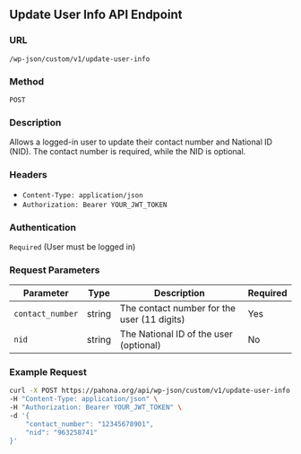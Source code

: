 ## Update User Info API Endpoint

### URL
`/wp-json/custom/v1/update-user-info`

### Method
`POST`

### Description
Allows a logged-in user to update their contact number and National ID (NID). The contact number is required, while the NID is optional.

### Headers
- `Content-Type: application/json`
- `Authorization: Bearer YOUR_JWT_TOKEN`

### Authentication
`Required` (User must be logged in)

### Request Parameters

| Parameter       | Type   | Description                              | Required |
|-----------------|--------|------------------------------------------|----------|
| `contact_number`| string | The contact number for the user (11 digits) | Yes      |
| `nid`           | string | The National ID of the user (optional)     | No       |

### Example Request
```bash
curl -X POST https://pahona.org/api/wp-json/custom/v1/update-user-info \
-H "Content-Type: application/json" \
-H "Authorization: Bearer YOUR_JWT_TOKEN" \
-d '{
    "contact_number": "12345678901",
    "nid": "963258741"
}'
```